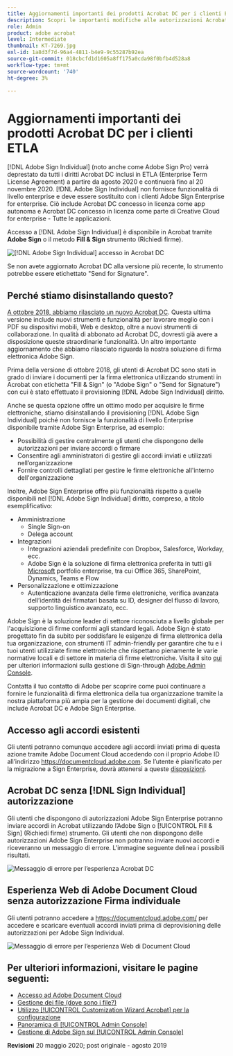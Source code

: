 ```yaml
---
title: Aggiornamenti importanti dei prodotti Acrobat DC per i clienti ETLA
description: Scopri le importanti modifiche alle autorizzazioni Acrobat DC incluse nelle offerte ETLA (Enterprise Term License Agreement) a partire da agosto 2020 fino al 20 novembre 2020
role: Admin
product: adobe acrobat
level: Intermediate
thumbnail: KT-7269.jpg
exl-id: 1a8d3f7d-96a4-4811-b4e9-9c55287b92ea
source-git-commit: 018cbcfd1d1605a8ff175a0cda98f0bfb4d528a8
workflow-type: tm+mt
source-wordcount: '740'
ht-degree: 3%

---
```


# Aggiornamenti importanti dei prodotti Acrobat DC per i clienti ETLA

[!DNL Adobe Sign Individual] (noto anche come Adobe Sign Pro) verrà deprestato da tutti i diritti Acrobat DC inclusi in ETLA (Enterprise Term License Agreement) a partire da agosto 2020 e continuerà fino al 20 novembre 2020. [!DNL Adobe Sign Individual] non fornisce funzionalità di livello enterprise e deve essere sostituito con i clienti Adobe Sign Enterprise for enterprise. Ciò include Acrobat DC concesso in licenza come app autonoma e Acrobat DC concesso in licenza come parte di Creative Cloud for enterprise - Tutte le applicazioni.

Accesso a [!DNL Adobe Sign Individual] è disponibile in Acrobat tramite **Adobe Sign** o il metodo **Fill &amp; Sign** strumento (Richiedi firme).

![[!DNL Adobe Sign Individual] accesso in Acrobat DC](../assets/Deploy_SignEntitle1.png)

Se non avete aggiornato Acrobat DC alla versione più recente, lo strumento potrebbe essere etichettato &quot;Send for Signature&quot;.

## Perché stiamo disinstallando questo?

[A ottobre 2018, abbiamo rilasciato un nuovo Acrobat DC](https://news.adobe.com/news/news-details/2018/Adobe-Redefines-What-Is-Possible-With-PDF-With-All-New-Acrobat-DC). Questa ultima versione include nuovi strumenti e funzionalità per lavorare meglio con i PDF su dispositivi mobili, Web e desktop, oltre a nuovi strumenti di collaborazione. In qualità di abbonato ad Acrobat DC, dovresti già avere a disposizione queste straordinarie funzionalità. Un altro importante aggiornamento che abbiamo rilasciato riguarda la nostra soluzione di firma elettronica Adobe Sign.

Prima della versione di ottobre 2018, gli utenti di Acrobat DC sono stati in grado di inviare i documenti per la firma elettronica utilizzando strumenti in Acrobat con etichetta &quot;Fill &amp; Sign&quot; (o &quot;Adobe Sign&quot; o &quot;Send for Signature&quot;) con cui è stato effettuato il provisioning [!DNL Adobe Sign Individual] diritto.

Anche se questa opzione offre un ottimo modo per acquisire le firme elettroniche, stiamo disinstallando il provisioning [!DNL Adobe Sign Individual] poiché non fornisce la funzionalità di livello Enterprise disponibile tramite Adobe Sign Enterprise, ad esempio:

* Possibilità di gestire centralmente gli utenti che dispongono delle autorizzazioni per inviare accordi o firmare
* Consentire agli amministratori di gestire gli accordi inviati e utilizzati nell’organizzazione
* Fornire controlli dettagliati per gestire le firme elettroniche all&#39;interno dell&#39;organizzazione

Inoltre, Adobe Sign Enterprise offre più funzionalità rispetto a quelle disponibili nel [!DNL Adobe Sign Individual] diritto, compreso, a titolo esemplificativo:

* Amministrazione
   * Single Sign-on
   * Delega account
* Integrazioni
   * Integrazioni aziendali predefinite con Dropbox, Salesforce, Workday, ecc.
   * Adobe Sign è la soluzione di firma elettronica preferita in tutti gli [Microsoft](https://acrobat.adobe.com/us/en/business/integrations/microsoft.html) portfolio enterprise, tra cui Office 365, SharePoint, Dynamics, Teams e Flow
* Personalizzazione e ottimizzazione
   * Autenticazione avanzata delle firme elettroniche, verifica avanzata dell’identità dei firmatari basata su ID, designer del flusso di lavoro, supporto linguistico avanzato, ecc.

Adobe Sign è la soluzione leader di settore riconosciuta a livello globale per l&#39;acquisizione di firme conformi agli standard legali. Adobe Sign è stato progettato fin da subito per soddisfare le esigenze di firma elettronica della tua organizzazione, con strumenti IT admin-friendly per garantire che tu e i tuoi utenti utilizziate firme elettroniche che rispettano pienamente le varie normative locali e di settore in materia di firme elettroniche. Visita il sito [qui](https://helpx.adobe.com/it/enterprise/using/adobe-sign-for-enterprise.html) per ulteriori informazioni sulla gestione di Sign-through [Adobe Admin Console](https://helpx.adobe.com/it/enterprise/using/admin-console.html).

Contatta il tuo contatto di Adobe per scoprire come puoi continuare a fornire le funzionalità di firma elettronica della tua organizzazione tramite la nostra piattaforma più ampia per la gestione dei documenti digitali, che include Acrobat DC e Adobe Sign Enterprise.

## Accesso agli accordi esistenti

Gli utenti potranno comunque accedere agli accordi inviati prima di questa azione tramite Adobe Document Cloud accedendo con il proprio Adobe ID all’indirizzo https://documentcloud.adobe.com. Se l’utente è pianificato per la migrazione a Sign Enterprise, dovrà attenersi a queste [disposizioni](https://helpx.adobe.com/sign/kb/how-to-download-signed-documents---adobe-sign.html).

## Acrobat DC senza [!DNL Sign Individual] autorizzazione

Gli utenti che dispongono di autorizzazioni Adobe Sign Enterprise potranno inviare accordi in Acrobat utilizzando l’Adobe Sign o [!UICONTROL Fill &amp; Sign] (Richiedi firme) strumento.
Gli utenti che non dispongono delle autorizzazioni Adobe Sign Enterprise non potranno inviare nuovi accordi e riceveranno un messaggio di errore. L&#39;immagine seguente delinea i possibili risultati.

![Messaggio di errore per l’esperienza Acrobat DC](../assets/Deploy_SignEntitle2.png)

## Esperienza Web di Adobe Document Cloud senza autorizzazione Firma individuale

Gli utenti potranno accedere a https://documentcloud.adobe.com/ per accedere e scaricare eventuali accordi inviati prima di deprovisioning delle autorizzazioni per Adobe Sign Individual.

![Messaggio di errore per l’esperienza Web di Document Cloud](../assets/Deploy_SignEntitle3.png)

## Per ulteriori informazioni, visitare le pagine seguenti:

* [Accesso ad Adobe Document Cloud](https://helpx.adobe.com/document-cloud/help/sign-in.html)
* [Gestione dei file (dove sono i file?)](https://helpx.adobe.com/document-cloud/help/manage-files.html)
* [Utilizzo [!UICONTROL Customization Wizard Acrobat] per la configurazione](https://www.adobe.com/devnet-docs/acrobatetk/tools/Wizard/WizardDC/index.html)
* [Panoramica di [!UICONTROL Admin Console]](https://helpx.adobe.com/enterprise/using/admin-console.html)
* [Gestione di Adobe Sign sul [!UICONTROL Admin Console]](https://helpx.adobe.com/enterprise/using/adobe-sign-for-enterprise.html)

**Revisioni** 20 maggio 2020; post originale - agosto 2019
